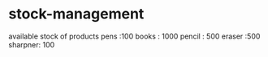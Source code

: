 # stock-management

available stock of products
pens :100
books : 1000
pencil : 500
eraser :500
sharpner: 100
